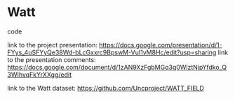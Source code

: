 # Watt
code

link to the project presentation: https://docs.google.com/presentation/d/1-FYys_4uSFYyQe38Wd-bLcGxxrc9BpswM-VuI1vM8Hc/edit?usp=sharing
link to the presentation comments: https://docs.google.com/document/d/1zAN9XzFgbMGq3q0WlztNjpYfdko_Q3WIhvqFkYrXXgg/edit

link to the Watt dataset: https://github.com/Uncproject/WATT_FIELD
